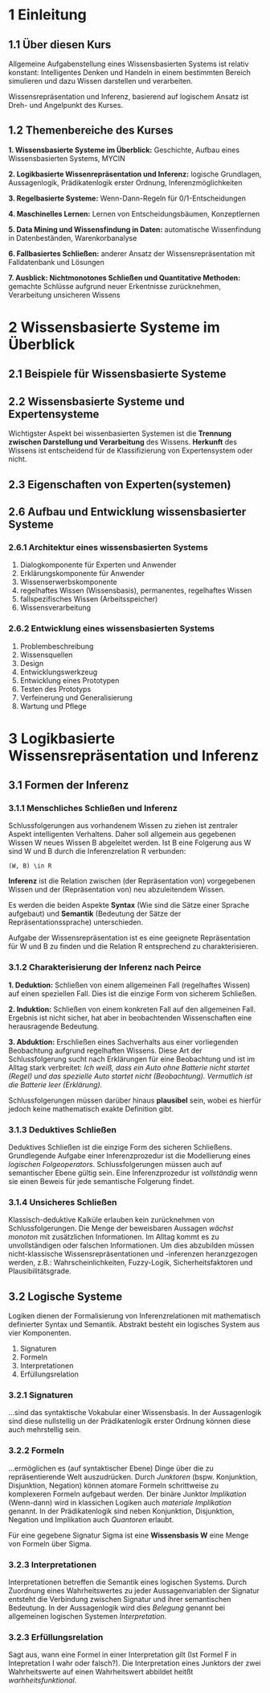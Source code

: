 # 1 Einleitung
## 1.1 Über diesen Kurs
Allgemeine Aufgabenstellung eines Wissensbasierten Systems ist relativ konstant: Intelligentes Denken und Handeln in einem bestimmten Bereich simulieren und dazu Wissen darstellen und verarbeiten.

Wissensrepräsentation und Inferenz, basierend auf logischem Ansatz ist Dreh- und Angelpunkt des Kurses.

## 1.2 Themenbereiche des Kurses

**1. Wissensbasierte Systeme im Überblick:** Geschichte, Aufbau eines Wissensbasierten Systems, MYCIN

**2. Logikbasierte Wissenrepräsentation und Inferenz:** logische Grundlagen, Aussagenlogik, Prädikatenlogik erster Ordnung, Inferenzmöglichkeiten

**3. Regelbasierte Systeme:** Wenn-Dann-Regeln für 0/1-Entscheidungen

**4. Maschinelles Lernen:** Lernen von Entscheidungsbäumen, Konzeptlernen

**5. Data Mining und Wissensfindung in Daten:** automatische Wissenfindung in Datenbeständen, Warenkorbanalyse

**6. Fallbasiertes Schließen:** anderer Ansatz der Wissensrepräsentation mit Falldatenbank und Lösungen

**7. Ausblick: Nichtmonotones Schließen und Quantitative Methoden:** gemachte Schlüsse aufgrund neuer Erkentnisse zurücknehmen, Verarbeitung unsicheren Wissens

# 2 Wissensbasierte Systeme im Überblick
## 2.1 Beispiele für Wissensbasierte Systeme
## 2.2 Wissensbasierte Systeme und Expertensysteme
Wichtigster Aspekt bei wissenbasierten Systemen ist die **Trennung zwischen Darstellung und Verarbeitung** des Wissens. **Herkunft** des Wissens ist entscheidend für de Klassifizierung von Expertensystem oder nicht.

## 2.3 Eigenschaften von Experten(systemen)

## 2.6 Aufbau und Entwicklung wissensbasierter Systeme
### 2.6.1 Architektur eines wissensbasierten Systems

1. Dialogkomponente für Experten und Anwender
2. Erklärungskomponente für Anwender
3. Wissenserwerbskomponente
4. regelhaftes Wissen (Wissensbasis), permanentes, regelhaftes Wissen
5. fallspezifisches Wissen (Arbeitsspeicher)
6. Wissensverarbeitung

### 2.6.2 Entwicklung eines wissensbasierten Systems

1. Problembeschreibung
2. Wissensquellen
3. Design
4. Entwicklungswerkzeug
5. Entwicklung eines Prototypen
6. Testen des Prototyps
7. Verfeinerung und Generalisierung
8. Wartung und Pflege

# 3 Logikbasierte Wissensrepräsentation und Inferenz
## 3.1 Formen der Inferenz
### 3.1.1 Menschliches Schließen und Inferenz
Schlussfolgerungen aus vorhandenem Wissen zu ziehen ist zentraler Aspekt intelligenten Verhaltens. Daher soll allgemein aus gegebenen Wissen W neues Wissen B abgeleitet werden. Ist B eine Folgerung aus W sind W und B durch die Inferenzrelation R verbunden: 

	(W, B) \in R

**Inferenz** ist die Relation zwischen (der Repräsentation von) vorgegebenen Wissen und der (Repräsentation von) neu abzuleitendem Wissen.

Es werden die beiden Aspekte **Syntax** (Wie sind die Sätze einer Sprache aufgebaut) und **Semantik** (Bedeutung der Sätze der Repräsentationssprache) unterschieden.

Aufgabe der Wissensrepräsentation ist es eine geeignete Repräsentation für W und B zu finden und die Relation R entsprechend zu charakterisieren.

### 3.1.2 Charakterisierung der Inferenz nach Peirce

**1. Deduktion:** Schließen von einem allgemeinen Fall (regelhaftes Wissen) auf einen speziellen Fall. Dies ist die einzige Form von sicherem Schließen.

**2. Induktion:** Schließen von einem konkreten Fall auf den allgemeinen Fall. Ergebnis ist nicht sicher, hat aber in beobachtenden Wissenschaften eine herausragende Bedeutung.

**3. Abduktion:** Erschließen eines Sachverhalts aus einer vorliegenden Beobachtung aufgrund regelhaften Wissens. Diese Art der Schlussfolgerung sucht nach Erklärungen für eine Beobachtung und ist im Alltag stark verbreitet: *Ich weiß, dass ein Auto ohne Batterie nicht startet (Regel) und das spezielle Auto startet nicht (Beobachtung). Vermutlich ist die Batterie leer (Erklärung).*

Schlussfolgerungen müssen darüber hinaus **plausibel** sein, wobei es hierfür jedoch keine mathematisch exakte Definition gibt.

### 3.1.3 Deduktives Schließen
Deduktives Schließen ist die einzige Form des sicheren Schließens. Grundlegende Aufgabe einer Inferenzprozedur ist die Modellierung eines *logischen Folgeoperators*. Schlussfolgerungen müssen auch auf semantischer Ebene gültig sein. Eine Inferenzprozedur ist *vollständig* wenn sie einen Beweis für jede semantische Folgerung findet.

### 3.1.4 Unsicheres Schließen
Klassisch-deduktive Kalküle erlauben kein zurücknehmen von Schlussfolgerungen. Die Menge der beweisbaren Aussagen *wächst monoton* mit zusätzlichen Informationen. Im Alltag kommt es zu unvollständigen oder falschen Informationen. Um dies abzubilden müssen nicht-klassische Wissensrepräsentationen und -inferenzen heranzgezogen werden, z.B.: Wahrscheinlichkeiten, Fuzzy-Logik, Sicherheitsfaktoren und Plausibilitätsgrade.

## 3.2 Logische Systeme
Logiken dienen der Formalisierung von Inferenzrelationen mit mathematisch definierter Syntax und Semantik. Abstrakt besteht ein logisches System aus vier Komponenten.

1. Signaturen
2. Formeln
3. Interpretationen
4. Erfüllungsrelation

### 3.2.1 Signaturen
...sind das syntaktische Vokabular einer Wissensbasis. In der Aussagenlogik sind diese nullstellig un der Prädikatenlogik erster Ordnung können diese auch mehrstellig sein.

### 3.2.2 Formeln
...ermöglichen es (auf syntaktischer Ebene) Dinge über die zu repräsentierende Welt auszudrücken. Durch *Junktoren* (bspw. Konjunktion, Disjunktion, Negation) können atomare Formeln schrittweise zu komplexeren Formeln aufgebaut werden. Der binäre Junktor *Implikation* (Wenn-dann) wird in klassichen Logiken auch *materiale Implikation* genannt. In der Prädikatenlogik sind neben Konjunktion, Disjunktion, Negation und Implikation auch *Quantoren* erlaubt.

Für eine gegebene Signatur Sigma ist eine **Wissensbasis W** eine Menge von Formeln über Sigma.

### 3.2.3 Interpretationen
Interpretationen betreffen die Semantik eines logischen Systems. Durch Zuordnung eines Wahrheitswertes zu jeder Aussagenvariablen der Signatur entsteht die Verbindung zwischen Signatur und ihrer semantischen Bedeutung. In der Aussagenlogik wird dies *Belegung* genannt bei allgemeinen logischen Systemen *Interpretation*.

### 3.2.3 Erfüllungsrelation
Sagt aus, wann eine Formel in einer Interpretation gilt (Ist Formel F in Intepretation I wahr oder falsch?). Die Interpretation eines Junktors der zwei Wahrheitswerte auf einen Wahrheitswert abbildet heitßt *warhheitsfunktional*.
